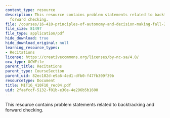 ```yaml
---
content_type: resource
description: This resource contains problem statements related to backtracking and
  forward checking.
file: /courses/16-410-principles-of-autonomy-and-decision-making-fall-2010/2faafccf5132f01be30e4e296b5b1600_MIT16_410F10_rec04.pdf
file_size: 81497
file_type: application/pdf
hide_download: true
hide_download_original: null
learning_resource_types:
- Recitations
license: https://creativecommons.org/licenses/by-nc-sa/4.0/
ocw_type: OCWFile
parent_title: Recitations
parent_type: CourseSection
parent_uid: 82ec102d-e9a6-4ed1-dfb0-f47fb309f39b
resourcetype: Document
title: MIT16_410F10_rec04.pdf
uid: 2faafccf-5132-f01b-e30e-4e296b5b1600
---
```

This resource contains problem statements related to backtracking and forward checking.